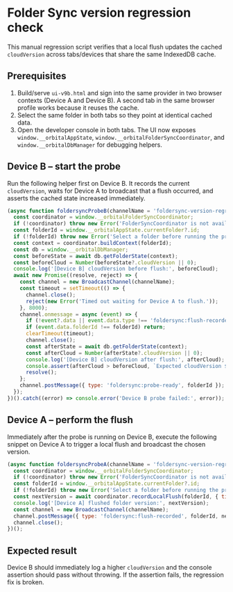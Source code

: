 # Folder Sync version regression check

This manual regression script verifies that a local flush updates the cached `cloudVersion` across tabs/devices that share the same IndexedDB cache.

## Prerequisites

1. Build/serve `ui-v9b.html` and sign into the same provider in two browser contexts (Device A and Device B). A second tab in the same browser profile works because it reuses the cache.
2. Select the same folder in both tabs so they point at identical cached data.
3. Open the developer console in both tabs. The UI now exposes `window.__orbitalAppState`, `window.__orbitalFolderSyncCoordinator`, and `window.__orbitalDbManager` for debugging helpers.

## Device B – start the probe

Run the following helper first on Device B. It records the current `cloudVersion`, waits for Device A to broadcast that a flush occurred, and asserts the cached state increased immediately.

```js
(async function foldersyncProbeB(channelName = 'foldersync-version-regression') {
  const coordinator = window.__orbitalFolderSyncCoordinator;
  if (!coordinator) throw new Error('FolderSyncCoordinator is not available. Open a folder first.');
  const folderId = window.__orbitalAppState.currentFolder?.id;
  if (!folderId) throw new Error('Select a folder before running the probe.');
  const context = coordinator.buildContext(folderId);
  const db = window.__orbitalDbManager;
  const beforeState = await db.getFolderState(context);
  const beforeCloud = Number(beforeState?.cloudVersion || 0);
  console.log('[Device B] cloudVersion before flush:', beforeCloud);
  await new Promise((resolve, reject) => {
    const channel = new BroadcastChannel(channelName);
    const timeout = setTimeout(() => {
      channel.close();
      reject(new Error('Timed out waiting for Device A to flush.'));
    }, 8000);
    channel.onmessage = async (event) => {
      if (!event?.data || event.data.type !== 'foldersync:flush-recorded') return;
      if (event.data.folderId !== folderId) return;
      clearTimeout(timeout);
      channel.close();
      const afterState = await db.getFolderState(context);
      const afterCloud = Number(afterState?.cloudVersion || 0);
      console.log('[Device B] cloudVersion after flush:', afterCloud);
      console.assert(afterCloud > beforeCloud, `Expected cloudVersion ${afterCloud} to exceed ${beforeCloud}`);
      resolve();
    };
    channel.postMessage({ type: 'foldersync:probe-ready', folderId });
  });
})().catch((error) => console.error('Device B probe failed:', error));
```

## Device A – perform the flush

Immediately after the probe is running on Device B, execute the following snippet on Device A to trigger a local flush and broadcast the chosen version.

```js
(async function foldersyncProbeA(channelName = 'foldersync-version-regression') {
  const coordinator = window.__orbitalFolderSyncCoordinator;
  if (!coordinator) throw new Error('FolderSyncCoordinator is not available. Open a folder first.');
  const folderId = window.__orbitalAppState.currentFolder?.id;
  if (!folderId) throw new Error('Select a folder before running the probe.');
  const nextVersion = await coordinator.recordLocalFlush(folderId, { timestamp: Date.now() });
  console.log('[Device A] flushed folder version:', nextVersion);
  const channel = new BroadcastChannel(channelName);
  channel.postMessage({ type: 'foldersync:flush-recorded', folderId, nextVersion });
  channel.close();
})();
```

## Expected result

Device B should immediately log a higher `cloudVersion` and the console assertion should pass without throwing. If the assertion fails, the regression fix is broken.
